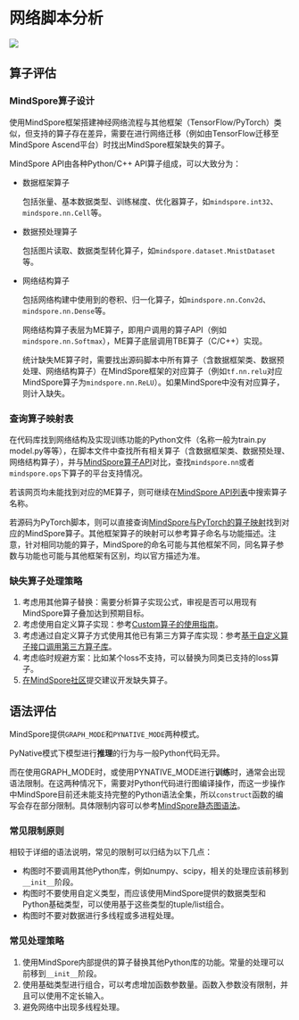# 网络脚本分析

<a href="https://gitee.com/mindspore/docs/blob/master/docs/mindspore/migration_guide/source_zh_cn/script_analysis.md" target="_blank"><img src="https://mindspore-website.obs.cn-north-4.myhuaweicloud.com/website-images/master/resource/_static/logo_source.png"></a>

## 算子评估

### MindSpore算子设计

使用MindSpore框架搭建神经网络流程与其他框架（TensorFlow/PyTorch）类似，但支持的算子存在差异，需要在进行网络迁移（例如由TensorFlow迁移至MindSpore Ascend平台）时找出MindSpore框架缺失的算子。

MindSpore API由各种Python/C++ API算子组成，可以大致分为：

- 数据框架算子

  包括张量、基本数据类型、训练梯度、优化器算子，如`mindspore.int32`、`mindspore.nn.Cell`等。

- 数据预处理算子

  包括图片读取、数据类型转化算子，如`mindspore.dataset.MnistDataset`等。

- 网络结构算子

  包括网络构建中使用到的卷积、归一化算子，如`mindspore.nn.Conv2d`、`mindspore.nn.Dense`等。

  网络结构算子表层为ME算子，即用户调用的算子API（例如`mindspore.nn.Softmax`），ME算子底层调用TBE算子（C/C++）实现。

  统计缺失ME算子时，需要找出源码脚本中所有算子（含数据框架类、数据预处理、网络结构算子）在MindSpore框架的对应算子（例如`tf.nn.relu`对应MindSpore算子为`mindspore.nn.ReLU`）。如果MindSpore中没有对应算子，则计入缺失。

### 查询算子映射表

在代码库找到网络结构及实现训练功能的Python文件（名称一般为train.py model.py等等），在脚本文件中查找所有相关算子（含数据框架类、数据预处理、网络结构算子），并与[MindSpore算子API](https://www.mindspore.cn/docs/zh-CN/master/note/operator_list_ms.html)对比，查找`mindspore.nn`或者`mindspore.ops`下算子的平台支持情况。

若该网页均未能找到对应的ME算子，则可继续在[MindSpore API列表](https://www.mindspore.cn/docs/zh-CN/master/index.html)中搜索算子名称。

若源码为PyTorch脚本，则可以直接查询[MindSpore与PyTorch的算子映射](https://www.mindspore.cn/docs/zh-CN/master/note/api_mapping/pytorch_api_mapping.html)找到对应的MindSpore算子。其他框架算子的映射可以参考算子命名与功能描述。注意，针对相同功能的算子，MindSpore的命名可能与其他框架不同，同名算子参数与功能也可能与其他框架有区别，均以官方描述为准。

### 缺失算子处理策略

1. 考虑用其他算子替换：需要分析算子实现公式，审视是否可以用现有MindSpore算子叠加达到预期目标。
2. 考虑使用自定义算子实现：参考[Custom算子的使用指南](https://www.mindspore.cn/tutorials/experts/zh-CN/master/operation/op_custom.html)。
3. 考虑通过自定义算子方式使用其他已有第三方算子库实现：参考[基于自定义算子接口调用第三方算子库](https://www.mindspore.cn/docs/zh-CN/master/migration_guide/use_third_party_op.html)。
4. 考虑临时规避方案：比如某个loss不支持，可以替换为同类已支持的loss算子。
5. [在MindSpore社区](https://gitee.com/mindspore/mindspore/issues)提交建议开发缺失算子。

## 语法评估

MindSpore提供`GRAPH_MODE`和`PYNATIVE_MODE`两种模式。

PyNative模式下模型进行**推理**的行为与一般Python代码无异。

而在使用GRAPH_MODE时，或使用PYNATIVE_MODE进行**训练**时，通常会出现语法限制。在这两种情况下，需要对Python代码进行图编译操作，而这一步操作中MindSpore目前还未能支持完整的Python语法全集，所以`construct`函数的编写会存在部分限制。具体限制内容可以参考[MindSpore静态图语法](https://www.mindspore.cn/docs/zh-CN/master/note/static_graph_syntax_support.html)。

### 常见限制原则

相较于详细的语法说明，常见的限制可以归结为以下几点：

- 构图时不要调用其他Python库，例如numpy、scipy，相关的处理应该前移到`__init__`阶段。
- 构图时不要使用自定义类型，而应该使用MindSpore提供的数据类型和Python基础类型，可以使用基于这些类型的tuple/list组合。
- 构图时不要对数据进行多线程或多进程处理。

### 常见处理策略

1. 使用MindSpore内部提供的算子替换其他Python库的功能。常量的处理可以前移到`__init__`阶段。
2. 使用基础类型进行组合，可以考虑增加函数参数量。函数入参数没有限制，并且可以使用不定长输入。
3. 避免网络中出现多线程处理。
